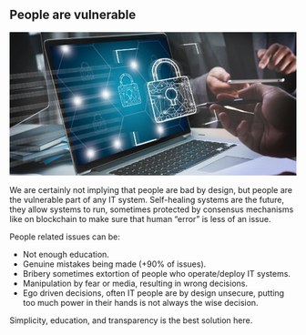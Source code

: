 ## **People are vulnerable**

![](img/vulnerable.png)  

We are certainly not implying that people are bad by design, but people are the vulnerable part of any IT system. Self-healing systems are the future, they allow systems to run, sometimes protected by consensus mechanisms like on blockchain to make sure that human “error” is less of an issue.

People related issues can be:

* Not enough education.
* Genuine mistakes being  made (+90% of issues).
* Bribery sometimes extortion of people who operate/deploy IT systems.
* Manipulation by fear or media, resulting in wrong decisions.
* Ego driven decisions, often IT people are by design unsecure, putting too much power in their hands is not always the wise decision.

Simplicity, education, and transparency is the best solution here.

